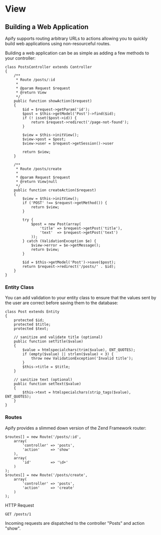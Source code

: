 # View

## Building a Web Application

Apify supports routing arbitrary URLs to actions allowing you to quickly build web applications using non-resourceful routes.

Building a web application can be as simple as adding a few methods to your controller:

    class PostsController extends Controller
    {
        /** 
         * Route /posts/:id
         *
         * @param Request $request
         * @return View
         */
        public function showAction($request)
        {
            $id = $request->getParam('id');
            $post = $this->getModel('Post')->find($id); 
            if (! isset($post->id)) {
                return $request->redirect('/page-not-found');
            }
            
            $view = $this->initView();
            $view->post = $post;
            $view->user = $request->getSession()->user
            
            return $view;
        }
        
        /** 
         * Route /posts/create
         *
         * @param Request $request
         * @return View|null
         */
        public function createAction($request)
        {
            $view = $this->initView();
            if ('POST' !== $request->getMethod()) {
                return $view;
            }
            
            try {
                $post = new Post(array(
                    'title' => $request->getPost('title'), 
                    'text'  => $request->getPost('text')
                ));            
            } catch (ValidationException $e) {
                $view->error = $e->getMessage();
                return $view;
            }

            $id = $this->getModel('Post')->save($post);
            return $request->redirect('/posts/' . $id);
        }
    }

### Entity Class

You can add validation to your entity class to ensure that the values sent by the user are correct before saving them to the database:

    class Post extends Entity
    {
        protected $id;
        protected $title;
        protected $text;
        
        // sanitize and validate title (optional) 
        public function setTitle($value)
        {
            $value = htmlspecialchars(trim($value), ENT_QUOTES);
            if (empty($value) || strlen($value) < 3) {
                throw new ValidationException('Invalid title');
            }
            $this->title = $title;
        }
        
        // sanitize text (optional) 
        public function setText($value)
        {
            $this->text = htmlspecialchars(strip_tags($value), ENT_QUOTES);
        }
    }

### Routes

Apify provides a slimmed down version of the Zend Framework router:

    $routes[] = new Route('/posts/:id', 
        array(
            'controller' => 'posts',
            'action'     => 'show'
        ),
        array(
            'id'         => '\d+'
        )
    );
    $routes[] = new Route('/posts/create', 
        array(
            'controller' => 'posts', 
            'action'     => 'create'
        )
    );

HTTP Request

    GET /posts/1

Incoming requests are dispatched to the controller "Posts" and action "show".

